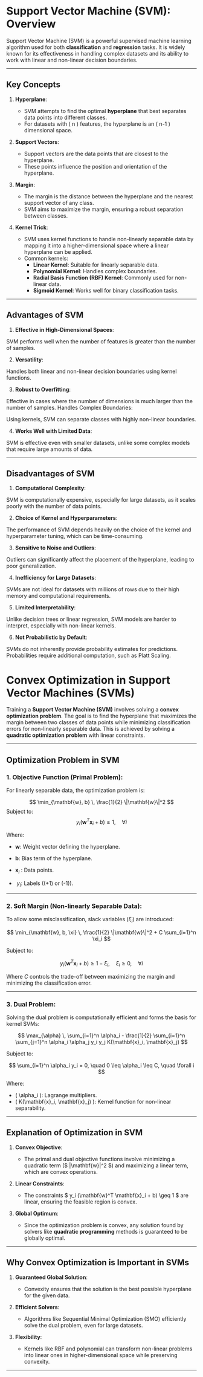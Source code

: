 # Support Vector Machine (SVM): Overview

Support Vector Machine (SVM) is a powerful supervised machine learning algorithm used for both **classification** and **regression** tasks. It is widely known for its effectiveness in handling complex datasets and its ability to work with linear and non-linear decision boundaries.

---

## Key Concepts

1. **Hyperplane**:
   - SVM attempts to find the optimal **hyperplane** that best separates data points into different classes. 
   - For datasets with \( n \) features, the hyperplane is an \( n-1 \) dimensional space.

2. **Support Vectors**:
   - Support vectors are the data points that are closest to the hyperplane.
   - These points influence the position and orientation of the hyperplane.

3. **Margin**:
   - The margin is the distance between the hyperplane and the nearest support vector of any class.
   - SVM aims to maximize the margin, ensuring a robust separation between classes.

4. **Kernel Trick**:
   - SVM uses kernel functions to handle non-linearly separable data by mapping it into a higher-dimensional space where a linear hyperplane can be applied.
   - Common kernels:
     - **Linear Kernel**: Suitable for linearly separable data.
     - **Polynomial Kernel**: Handles complex boundaries.
     - **Radial Basis Function (RBF) Kernel**: Commonly used for non-linear data.
     - **Sigmoid Kernel**: Works well for binary classification tasks.

---

## Advantages of SVM

1. **Effective in High-Dimensional Spaces**:

SVM performs well when the number of features is greater than the number of samples.


2. **Versatility**:

Handles both linear and non-linear decision boundaries using kernel functions.


3. **Robust to Overfitting**:

Effective in cases where the number of dimensions is much larger than the number of samples.
Handles Complex Boundaries:

Using kernels, SVM can separate classes with highly non-linear boundaries.


4. **Works Well with Limited Data**:

SVM is effective even with smaller datasets, unlike some complex models that require large amounts of data.

---

## Disadvantages of SVM

1. **Computational Complexity**:

SVM is computationally expensive, especially for large datasets, as it scales poorly with the number of data points.

2. **Choice of Kernel and Hyperparameters**:

The performance of SVM depends heavily on the choice of the kernel and hyperparameter tuning, which can be time-consuming.

3. **Sensitive to Noise and Outliers**:

Outliers can significantly affect the placement of the hyperplane, leading to poor generalization.

4. **Inefficiency for Large Datasets**:

SVMs are not ideal for datasets with millions of rows due to their high memory and computational requirements.

5. **Limited Interpretability**:

Unlike decision trees or linear regression, SVM models are harder to interpret, especially with non-linear kernels.

6. **Not Probabilistic by Default**:

SVMs do not inherently provide probability estimates for predictions. Probabilities require additional computation, such as Platt Scaling.



# Convex Optimization in Support Vector Machines (SVMs)

Training a **Support Vector Machine (SVM)** involves solving a **convex optimization problem**. The goal is to find the hyperplane that maximizes the margin between two classes of data points while minimizing classification errors for non-linearly separable data. This is achieved by solving a **quadratic optimization problem** with linear constraints.

---

## Optimization Problem in SVM

### 1. **Objective Function (Primal Problem)**:
For linearly separable data, the optimization problem is:

$$
\min_{\mathbf{w}, b} \, \frac{1}{2} \|\mathbf{w}\|^2
$$
Subject to:
$$
y_i (\mathbf{w}^T \mathbf{x}_i + b) \geq 1, \quad \forall i
$$

Where:

- $\mathbf{w}$: Weight vector defining the hyperplane.

- $\mathbf{b}$: Bias term of the hyperplane.
- $\mathbf{x}_i$ : Data points.
- $\ y_i$: Labels (\(+1\) or \(-1\)).

---

### 2. **Soft Margin (Non-linearly Separable Data)**:
To allow some misclassification, slack variables ($\xi_i$) are introduced:

$$
\min_{\mathbf{w}, b, \xi} \, \frac{1}{2} \|\mathbf{w}\|^2 + C \sum_{i=1}^n \xi_i
$$

Subject to:

$$
y_i (\mathbf{w}^T \mathbf{x}_i + b) \geq 1 - \xi_i, \quad \xi_i \geq 0, \quad \forall i
$$

Where $C$ controls the trade-off between maximizing the margin and minimizing the classification error.

---

### 3. **Dual Problem**:
Solving the dual problem is computationally efficient and forms the basis for kernel SVMs:

$$
\max_{\alpha} \, \sum_{i=1}^n \alpha_i - \frac{1}{2} \sum_{i=1}^n \sum_{j=1}^n \alpha_i \alpha_j y_i y_j K(\mathbf{x}_i, \mathbf{x}_j)
$$

Subject to:

$$
\sum_{i=1}^n \alpha_i y_i = 0, \quad 0 \leq \alpha_i \leq C, \quad \forall i
$$

Where:
- \( \alpha_i \): Lagrange multipliers.
- \( K(\mathbf{x}_i, \mathbf{x}_j) \): Kernel function for non-linear separability.

---

## Explanation of Optimization in SVM

1. **Convex Objective**:
   - The primal and dual objective functions involve minimizing a quadratic term ($ \|\mathbf{w}\|^2 $) and maximizing a linear term, which are convex operations.

2. **Linear Constraints**:
   - The constraints $ y_i (\mathbf{w}^T \mathbf{x}_i + b) \geq 1 $ are linear, ensuring the feasible region is convex.

3. **Global Optimum**:
   - Since the optimization problem is convex, any solution found by solvers like **quadratic programming** methods is guaranteed to be globally optimal.
 ---

## Why Convex Optimization is Important in SVMs

1. **Guaranteed Global Solution**:
   - Convexity ensures that the solution is the best possible hyperplane for the given data.

2. **Efficient Solvers**:
   - Algorithms like Sequential Minimal Optimization (SMO) efficiently solve the dual problem, even for large datasets.

3. **Flexibility**:
   - Kernels like RBF and polynomial can transform non-linear problems into linear ones in higher-dimensional space while preserving convexity.

---
